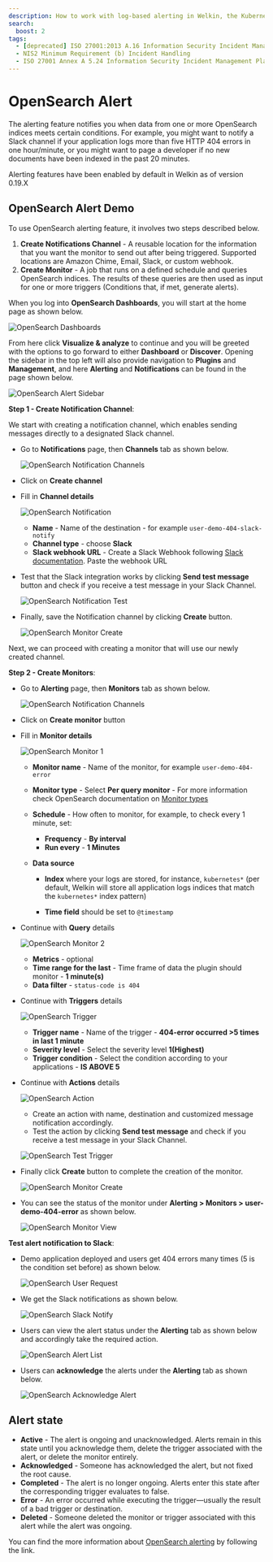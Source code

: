 ```yaml
---
description: How to work with log-based alerting in Welkin, the Kubernetes platform for software critical to our society
search:
  boost: 2
tags:
  - [deprecated] ISO 27001:2013 A.16 Information Security Incident Management
  - NIS2 Minimum Requirement (b) Incident Handling
  - ISO 27001 Annex A 5.24 Information Security Incident Management Planning and Preparation
---
```


# OpenSearch Alert

The alerting feature notifies you when data from one or more OpenSearch indices meets certain conditions. For example, you might want to notify a Slack channel if your application logs more than five HTTP 404 errors in one hour/minute, or you might want to page a developer if no new documents have been indexed in the past 20 minutes.

Alerting features have been enabled by default in Welkin as of version 0.19.X

## OpenSearch Alert Demo

To use OpenSearch alerting feature, it involves two steps described below.

1. **Create Notifications Channel** - A reusable location for the information that you want the monitor to send out after being triggered. Supported locations are Amazon Chime, Email, Slack, or custom webhook.
1. **Create Monitor** - A job that runs on a defined schedule and queries OpenSearch indices. The results of these queries are then used as input for one or more triggers (Conditions that, if met, generate alerts).

When you log into **OpenSearch Dashboards**, you will start at the home page as shown below.

![OpenSearch Dashboards](../img/osd-home.png)

From here click **Visualize & analyze** to continue and you will be greeted with the options to go forward to either **Dashboard** or **Discover**. Opening the sidebar in the top left will also provide navigation to **Plugins** and **Management**, and here **Alerting** and **Notifications** can be found in the page shown below.

![OpenSearch Alert Sidebar](../img/osd-alerting-sidebar.png)

**Step 1 - Create Notification Channel**:

We start with creating a notification channel, which enables sending messages directly to a designated Slack channel.

- Go to **Notifications** page, then **Channels** tab as shown below.

  ![OpenSearch Notification Channels](../img/osd-notifications-channels-tab.png)

- Click on **Create channel**

- Fill in **Channel details**

  ![OpenSearch Notification](../img/add-notifications-channel.png)

    - **Name** - Name of the destination - for example `user-demo-404-slack-notify`
    - **Channel type** - choose **Slack**
    - **Slack webhook URL** - Create a Slack Webhook following [Slack documentation](https://api.slack.com/messaging/webhooks). Paste the webhook URL

- Test that the Slack integration works by clicking **Send test message** button and check if you receive a test message in your Slack Channel.

  ![OpenSearch Notification Test](../img/notifications-channel-slack-test.png)

- Finally, save the Notification channel by clicking **Create** button.

  ![OpenSearch Monitor Create](../img/create-channel-button.png)

Next, we can proceed with creating a monitor that will use our newly created channel.

**Step 2 - Create Monitors**:

- Go to **Alerting** page, then **Monitors** tab as shown below.

  ![OpenSearch Notification Channels](../img/osd-alerting-monitors-tab.png)

- Click on **Create monitor** button

- Fill in **Monitor details**

  ![OpenSearch Monitor 1](../img/monitor-creation-1.png)

    - **Monitor name** - Name of the monitor, for example `user-demo-404-error`
    - **Monitor type** - Select **Per query monitor** - For more information check OpenSearch documentation on [Monitor types](https://opensearch.org/docs/latest/observing-your-data/alerting/monitors/#monitor-types)
    - **Schedule** - How often to monitor, for example, to check every 1 minute, set:
        - **Frequency** - **By interval**
        - **Run every** - **1 Minutes**
    - **Data source**

        - **Index** where your logs are stored, for instance, `kubernetes*` (per default, Welkin will store all application logs indices that match the `kubernetes*` index pattern)

        - **Time field** should be set to `@timestamp`

- Continue with **Query** details

  ![OpenSearch Monitor 2](../img/monitor-creation-2.png)

    - **Metrics** - optional
    - **Time range for the last** - Time frame of data the plugin should monitor - **1 minute(s)**
    - **Data filter** - `status-code is 404`

- Continue with **Triggers** details

  ![OpenSearch Trigger](../img/trigger.png)

    - **Trigger name** - Name of the trigger - **404-error occurred >5 times in last 1 minute**
    - **Severity level** - Select the severity level **1(Highest)**
    - **Trigger condition** - Select the condition according to your applications - **IS ABOVE 5**

- Continue with **Actions** details

  ![OpenSearch Action](../img/action.png)

    - Create an action with name, destination and customized message notification accordingly.
    - Test the action by clicking **Send test message** and check if you receive a test message in your Slack Channel.

    ![OpenSearch Test Trigger](../img/trigger-notification-slack-test.png)

- Finally click **Create** button to complete the creation of the monitor.

  ![OpenSearch Monitor Create](../img/create-monitor-button.png)

- You can see the status of the monitor under **Alerting > Monitors > user-demo-404-error** as shown below.

  ![OpenSearch Monitor View](../img/monitor-view.png)

**Test alert notification to Slack**:

- Demo application deployed and users get 404 errors many times (5 is the condition set before) as shown below.

  ![OpenSearch User Request](../img/404-user-request.png)

- We get the Slack notifications as shown below.

  ![OpenSearch Slack Notify](../img/slack-notify.png)

- Users can view the alert status under the **Alerting** tab as shown below and accordingly take the required action.

  ![OpenSearch Alert List](../img/alert-list.png)

- Users can **acknowledge** the alerts under the **Alerting** tab as shown below.

  ![OpenSearch Acknowledge Alert](../img/acknowledge-alert.png)

## Alert state

- **Active** - The alert is ongoing and unacknowledged. Alerts remain in this state until you acknowledge them, delete the trigger associated with the alert, or delete the monitor entirely.
- **Acknowledged** - Someone has acknowledged the alert, but not fixed the root cause.
- **Completed** - The alert is no longer ongoing. Alerts enter this state after the corresponding trigger evaluates to false.
- **Error** - An error occurred while executing the trigger—usually the result of a bad trigger or destination.
- **Deleted** - Someone deleted the monitor or trigger associated with this alert while the alert was ongoing.

You can find the more information about [OpenSearch alerting](https://opensearch.org/docs/latest/monitoring-plugins/alerting/index/) by following the link.
